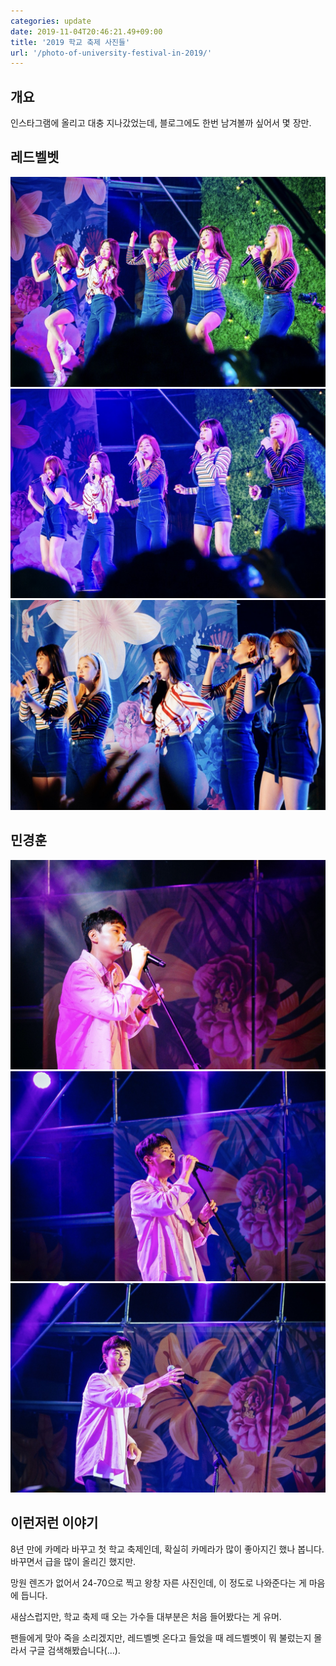 ```yaml
---
categories: update
date: 2019-11-04T20:46:21.49+09:00
title: '2019 학교 축제 사진들'
url: '/photo-of-university-festival-in-2019/'
---
```


## 개요
인스타그램에 올리고 대충 지나갔었는데, 블로그에도 한번 남겨볼까 싶어서 몇 장만.

## 레드벨벳
![레드벨벳](01.jpg)
![레드벨벳](02.jpg)
![레드벨벳](03.jpg)

## 민경훈
![민경훈](04.jpg)
![민경훈](05.jpg)
![민경훈](06.jpg)

## 이런저런 이야기
8년 만에 카메라 바꾸고 첫 학교 축제인데, 확실히 카메라가 많이 좋아지긴 했나 봅니다. 바꾸면서 급을 많이 올리긴 했지만.

망원 렌즈가 없어서 24-70으로 찍고 왕창 자른 사진인데, 이 정도로 나와준다는 게 마음에 듭니다.

새삼스럽지만, 학교 축제 때 오는 가수들 대부분은 처음 들어봤다는 게 유머.

팬들에게 맞아 죽을 소리겠지만, 레드벨벳 온다고 들었을 때 레드벨벳이 뭐 불렀는지 몰라서 구글 검색해봤습니다(...).
